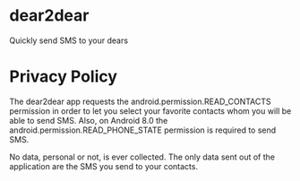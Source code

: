 # dear2dear

Quickly send SMS to your dears

# Privacy Policy

The dear2dear app requests the android.permission.READ_CONTACTS permission in order to let you select your favorite contacts whom you will be able to send SMS.
Also, on Android 8.0 the android.permission.READ_PHONE_STATE permission is required to send SMS.

No data, personal or not, is ever collected.
The only data sent out of the application are the SMS you send to your contacts.
